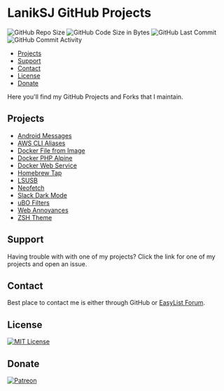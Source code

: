 # LanikSJ GitHub Projects

![GitHub Repo Size](https://img.shields.io/github/repo-size/laniksj/laniksj.github.io)
![GitHub Code Size in Bytes](https://img.shields.io/github/languages/code-size/laniksj/laniksj.github.io)
![GitHub Last Commit](https://img.shields.io/github/last-commit/laniksj/laniksj.github.io)
![GitHub Commit Activity](https://img.shields.io/github/commit-activity/m/laniksj/laniksj.github.io)  

- [Projects](#projects)
- [Support](#support)
- [Contact](#contact)
- [License](#license)
- [Donate](#donate)

Here you'll find my GitHub Projects and Forks that I maintain.

## Projects

- [Android Messages](https://github.com/LanikSJ/android-messages-desktop)
- [AWS CLI Aliases](https://github.com/LanikSJ/awscli-aliases)
- [Docker File from Image](https://github.com/LanikSJ/dfimage)
- [Docker PHP Alpine](https://github.com/LanikSJ/docker-php-alpine)
- [Docker Web Service](https://github.com/LanikSJ/docker-web-service)
- [Homebrew Tap](https://github.com/LanikSJ/homebrew-tap)
- [LSUSB](https://github.com/LanikSJ/lsusb)
- [Neofetch](https://github.com/LanikSJ/neofetch)
- [Slack Dark Mode](https://github.com/LanikSJ/slack-dark-mode)
- [uBO Filters](https://github.com/LanikSJ/ubo-filters)
- [Web Annoyances](https://github.com/LanikSJ/webannoyances)
- [ZSH Theme](https://github.com/LanikSJ/laniksj-zsh-theme)

## Support

Having trouble with with one of my projects? Click the link for one of my projects and open an issue.

## Contact

Best place to contact me is either through GitHub or [EasyList Forum](https://forums.lanik.us).

## License

[![MIT License](https://img.shields.io/badge/license-MIT-blue)](https://en.wikipedia.org/wiki/MIT_License)

## Donate

[![Patreon](https://img.shields.io/badge/patreon-donate-blue.svg)](https://www.patreon.com/laniksj/overview)
